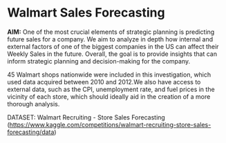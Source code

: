 # Walmart Sales Forecasting
**AIM:** One of the most crucial elements of strategic planning is predicting future sales for a company. We aim to analyze in depth how internal and external factors of one of the biggest companies in the US can affect their Weekly Sales in the future. Overall, the goal is to provide insights that can inform strategic planning and decision-making for the company.

45 Walmart shops nationwide were included in this investigation, which used data acquired between 2010 and 2012.We also have access to external data, such as the CPI, unemployment rate, and fuel prices in the vicinity of each store, which should ideally aid in the creation of a more thorough analysis.

DATASET: Walmart Recruiting - Store Sales Forecasting (https://www.kaggle.com/competitions/walmart-recruiting-store-sales-forecasting/data)
